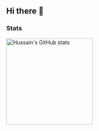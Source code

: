 ## Hi there 👋

<!--
**HussainDeesa/HussainDeesa** is a ✨ _special_ ✨ repository because its `README.md` (this file) appears on your GitHub profile.

Here are some ideas to get you started:

- 🔭 I’m currently working on ...
- 🌱 I’m currently learning ...
- 👯 I’m looking to collaborate on ...
- 🤔 I’m looking for help with ...
- 💬 Ask me about ...
- 📫 How to reach me: ...
- 😄 Pronouns: ...
- ⚡ Fun fact: ...
-->

### Stats

<div style="display: flex;"> 
  <img src="https://github-readme-stats-hussaindeesas-projects.vercel.app/api?username=HussainDeesa&theme=dark&show_icons=true" alt="Hussain's GitHub stats" height="229" />

